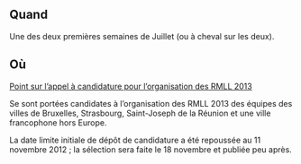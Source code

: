 ## Quand
Une des deux premières semaines de Juillet (ou à cheval sur les deux).

## Où
[Point sur l’appel à candidature pour l’organisation des RMLL 2013](http://comite.rmll.info/Point-sur-l-appel-a-candidature-pour-l-organisation-des-RMLL-2013.html)

Se sont portées candidates à l’organisation des RMLL 2013 des équipes des villes de Bruxelles, Strasbourg, Saint-Joseph de la Réunion et une ville francophone hors Europe.

La date limite initiale de dépôt de candidature a été repoussée au 11 novembre 2012 ; la sélection sera faite le 18 novembre et publiée peu après.